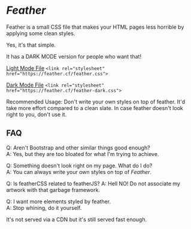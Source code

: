 # _Feather_
Feather is a small CSS file that makes your HTML pages less horrible by applying some clean styles.

Yes, it's that simple.

It has a DARK MODE version for people who want that!

[Light Mode File](https://feather.cf/feather.css "Feather-Light")
```<link rel="stylesheet" href="https://feather.cf/feather.css">```

[Dark Mode File](https://feather.cf/feather-dark.css "Feather-Dark")
```<link rel="stylesheet" href="https://feather.cf/feather-dark.css">```

Recommended Usage: Don't write your own styles on top of feather. It'd take more effort compared to a clean slate. In case feather doesn't look right to you, don't use it.

FAQ
------------

Q: Aren't Bootstrap and other similar things good enough? <br>
A: Yes, but they are too bloated for what I'm trying to achieve.

Q: Something doesn't look right on my page. What do I do? <br>
A: You can always write your own styles on top of _Feather_.

Q: Is featherCSS related to featherJS?
A: Hell NO! Do not associate my artwork with that garbage framework.

Q: I want more elements styled by feather. <br>
A: Stop whining, do it yourself.

It's not served via a CDN but it's still served fast enough.
